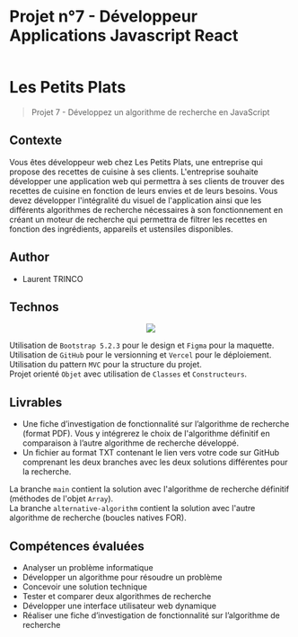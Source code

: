 # Projet n°7 - Développeur Applications Javascript React

<p align="center">
  <img scr="https://user.oc-static.com/upload/2020/08/14/15973932905401_logo%20%281%29.png">
</p>

# Les Petits Plats

> Projet 7 - Développez un algorithme de recherche en JavaScript

## Contexte

Vous êtes développeur web chez Les Petits Plats, une entreprise qui propose des recettes de cuisine à ses clients. L'entreprise souhaite développer une application web qui permettra à ses clients de trouver des recettes de cuisine en fonction de leurs envies et de leurs besoins.
Vous devez développer l'intégralité du visuel de l'application ainsi que les différents algorithmes de recherche nécessaires à son fonctionnement en créant un moteur de recherche qui permettra de filtrer les recettes en fonction des ingrédients, appareils et ustensiles disponibles.

## Author

- Laurent TRINCO

## Technos

<p align="center">
  <a href="https://skillicons.dev">
    <img src="https://skillicons.dev/icons?i=bootstrap,css,figma,github,html,js,vercel" />
  </a>
</p>

Utilisation de `Bootstrap 5.2.3` pour le design et `Figma` pour la maquette.<br>
Utilisation de `GitHub` pour le versionning et `Vercel` pour le déploiement.<br>
Utilisation du pattern `MVC` pour la structure du projet.<br>
Projet orienté `Objet` avec utilisation de `Classes` et `Constructeurs`.

## Livrables

- Une fiche d’investigation de fonctionnalité sur l’algorithme de recherche (format PDF). Vous y intégrerez le choix de l'algorithme définitif en comparaison à l’autre algorithme de recherche développé.
- Un fichier au format TXT contenant le lien vers votre code sur GitHub comprenant les deux branches avec les deux solutions différentes pour la recherche.

La branche `main` contient la solution avec l'algorithme de recherche définitif (méthodes de l'objet `Array`). <br>
La branche `alternative-algorithm` contient la solution avec l'autre algorithme de recherche (boucles natives FOR).

## Compétences évaluées

- Analyser un problème informatique
- Développer un algorithme pour résoudre un problème
- Concevoir une solution technique
- Tester et comparer deux algorithmes de recherche
- Développer une interface utilisateur web dynamique
- Réaliser une fiche d’investigation de fonctionnalité sur l’algorithme de recherche
